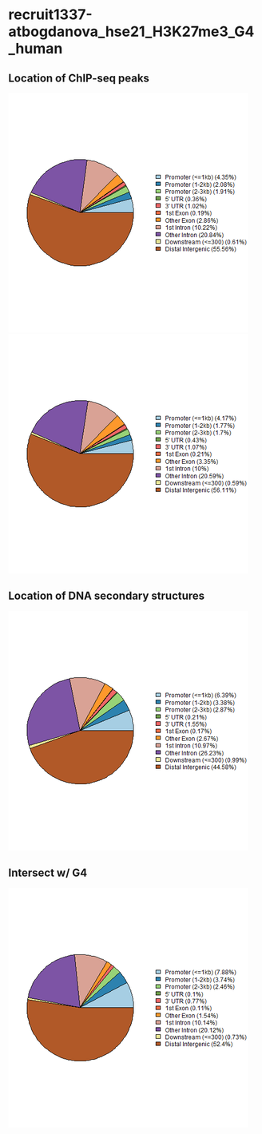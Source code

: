 # recruit1337-atbogdanova_hse21_H3K27me3_G4_human

## Location of ChIP-seq peaks
![alt text](https://github.com/recruit1337/recruit1337-atbogdanova_hse21_H3K27me3_G4_human/blob/main/images/chip_seeker.H3K27me3_A549.ENCFF522WJJ.hg19.plotAnnoPie.png)
![alt text](https://github.com/recruit1337/recruit1337-atbogdanova_hse21_H3K27me3_G4_human/blob/main/images/chip_seeker.H3K27me3_A549.ENCFF684ZZH.hg19.plotAnnoPie.png)

## Location of DNA secondary structures
![alt text](https://github.com/recruit1337/recruit1337-atbogdanova_hse21_H3K27me3_G4_human/blob/main/images/chip_seeker.G4_seq_Li_KPDS.plotAnnoPie.png)

## Intersect w/ G4
![alt text](https://github.com/recruit1337/recruit1337-atbogdanova_hse21_H3K27me3_G4_human/blob/main/images/chip_seeker.H3K27me3_A549.merge.hg19.intersect_with_gsm.plotAnnoPie.png)

